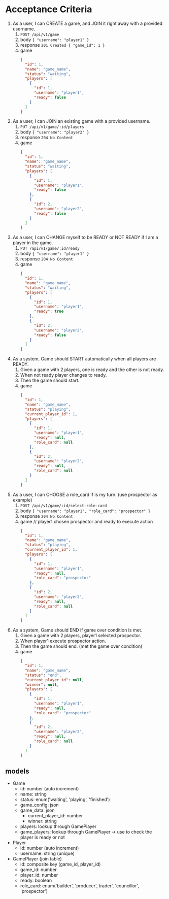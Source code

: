 # Acceptance Criteria

1. As a user, I can CREATE a game, and JOIN it right away with a provided username.
   1. `POST /api/v1/game`
   2. body `{ "username": "player1" }`
   3. response `201 Created { "game_id": 1 }`
   4. game
      ```json
      {
        "id": 1,
        "name": "game_name",
        "status": "waiting",
        "players": [
          {
            "id": 1,
            "username": "player1",
            "ready": false
          }
        ]
      }
      ```
2. As a user, I can JOIN an existing game with a provided username.
   1. `PUT /api/v1/game/:id/players`
   2. body `{ "username": "player2" }`
   3. response `204 No Content`
   4. game
      ```json
      {
        "id": 1,
        "name": "game_name",
        "status": "waiting",
        "players": [
          {
            "id": 1,
            "username": "player1",
            "ready": false
          },
          {
            "id": 2,
            "username": "player2",
            "ready": false
          }
        ]
      }
      ```
3. As a user, I can CHANGE myself to be READY or NOT READY if I am a player in the game.
   1. `PUT /api/v1/game/:id/ready`
   2. body `{ "username": "player1" }`
   3. response `204 No Content`
   4. game
      ```json
      {
        "id": 1,
        "name": "game_name",
        "status": "waiting",
        "players": [
          {
            "id": 1,
            "username": "player1",
            "ready": true
          },
          {
            "id": 2,
            "username": "player2",
            "ready": false
          }
        ]
      }
      ```
4. As a system, Game should START automatically when all players are READY.
   1. Given a game with 2 players, one is ready and the other is not ready.
   2. When not ready player changes to ready.
   3. Then the game should start.
   4. game
      ```json
      {
        "id": 1,
        "name": "game_name",
        "status": "playing",
        "current_player_id": 1,
        "players": [
          {
            "id": 1,
            "username": "player1",
            "ready": null,
            "role_card": null
          },
          {
            "id": 2,
            "username": "player2",
            "ready": null,
            "role_card": null
          }
        ]
      }
      ```
5. As a user, I can CHOOSE a role_card if is my turn. (use prospector as example)
   1. `POST /api/v1/game/:id/select-role-card`
   2. body `{ "username": "player1", "role_card": "prospector" }`
   3. response `204 No Content`
   4. game // player1 chosen prospector and ready to execute action
      ```json
      {
        "id": 1,
        "name": "game_name",
        "status": "playing",
        "current_player_id": 1,
        "players": [
          {
            "id": 1,
            "username": "player1",
            "ready": null,
            "role_card": "prospector"
          },
          {
            "id": 2,
            "username": "player2",
            "ready": null,
            "role_card": null
          }
        ]
      }
      ```
6. As a system, Game should END if game over condition is met.
   1. Given a game with 2 players, player1 selected prospector.
   2. When player1 execute prospector action.
   3. Then the game should end. (met the game over condition)
   4. game
      ```json
      {
        "id": 1,
        "name": "game_name",
        "status": "end",
        "current_player_id": null,
        "winner": null,
        "players": [
          {
            "id": 1,
            "username": "player1",
            "ready": null,
            "role_card": "prospector"
          },
          {
            "id": 2,
            "username": "player2",
            "ready": null,
            "role_card": null
          }
        ]
      }
      ```

## models

- Game
  - id: number (auto increment)
  - name: string
  - status: enum('waiting', 'playing', 'finished')
  - game_config: json
  - game_data: json
    - current_player_id: number
    - winner: string
  - players: lookup through GamePlayer
  - game_players: lookup through GamePlayer -> use to check the player is ready or not
- Player
  - id: number (auto increment)
  - username: string (unique)
- GamePlayer (join table)
  - id: composite key (game_id, player_id)
  - game_id: number
  - player_id: number
  - ready: boolean
  - role_card: enum('builder', 'producer', trader', 'councillor', 'prospector')
